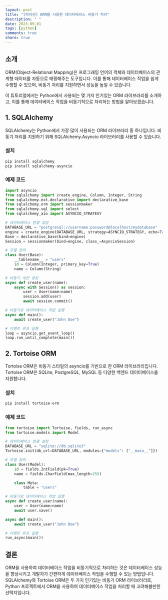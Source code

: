 ```yaml
---
layout: post
title: "[파이썬] ORM을 사용한 데이터베이스 비동기 처리"
description: " "
date: 2023-09-01
tags: [python]
comments: true
share: true
---
```


## 소개
ORM(Object-Relational Mapping)은 프로그래밍 언어의 객체와 데이터베이스의 관계형 데이터를 자동으로 매핑해주는 도구입니다. 이를 통해 데이터베이스 작업을 쉽게 수행할 수 있으며, 비동기 처리를 지원하면서 성능을 높일 수 있습니다.

이 튜토리얼에서는 Python에서 사용되는 몇 가지 인기있는 ORM 라이브러리를 소개하고, 이를 통해 데이터베이스 작업을 비동기적으로 처리하는 방법을 알아보겠습니다.

## 1. SQLAlchemy
SQLAlchemy는 Python에서 가장 많이 사용되는 ORM 라이브러리 중 하나입니다. 비동기 처리를 지원하기 위해 SQLAlchemy.Asyncio 라이브러리를 사용할 수 있습니다.

### 설치
```python
pip install sqlalchemy
pip install sqlalchemy-asyncio
```

### 예제 코드
```python
import asyncio
from sqlalchemy import create_engine, Column, Integer, String
from sqlalchemy.ext.declarative import declarative_base
from sqlalchemy.orm import sessionmaker
from sqlalchemy.sql import select
from sqlalchemy_aio import ASYNCIO_STRATEGY

# 데이터베이스 연결 설정
DATABASE_URL = "postgresql://username:password@localhost/mydatabase"
engine = create_engine(DATABASE_URL, strategy=ASYNCIO_STRATEGY, echo=True)
Base = declarative_base(bind=engine)
Session = sessionmaker(bind=engine, class_=AsyncioSession)

# 모델 정의
class User(Base):
    __tablename__ = "users"
    id = Column(Integer, primary_key=True)
    name = Column(String)

# 비동기 세션 생성
async def create_user(name):
    async with Session() as session:
        user = User(name=name)
        session.add(user)
        await session.commit()

# 비동기로 데이터베이스 작업 실행
async def main():
    await create_user("John Doe")

# 이벤트 루프 실행
loop = asyncio.get_event_loop()
loop.run_until_complete(main())
```

## 2. Tortoise ORM
Tortoise ORM은 비동기 스타일의 asyncio를 기반으로 한 ORM 라이브러리입니다. Tortoise ORM은 SQLite, PostgreSQL, MySQL 등 다양한 백엔드 데이터베이스를 지원합니다.

### 설치
```python
pip install tortoise-orm
```

### 예제 코드
```python
from tortoise import Tortoise, fields, run_async
from tortoise.models import Model

# 데이터베이스 연결 설정
DATABASE_URL = "sqlite://db.sqlite3"
Tortoise.init(db_url=DATABASE_URL, modules={"models": ["__main__"]})

# 모델 정의
class User(Model):
    id = fields.IntField(pk=True)
    name = fields.CharField(max_length=255)

    class Meta:
        table = "users"

# 비동기로 데이터베이스 작업 실행
async def create_user(name):
    user = User(name=name)
    await user.save()

async def main():
    await create_user("John Doe")

# 이벤트 루프 실행
run_async(main())
```

## 결론
ORM을 사용하여 데이터베이스 작업을 비동기적으로 처리하는 것은 데이터베이스 성능을 향상시키고 개발자가 간편하게 데이터베이스 작업을 수행할 수 있는 방법입니다. SQLAlchemy와 Tortoise ORM은 두 가지 인기있는 비동기 ORM 라이브러리로, Python 프로젝트에서 ORM을 사용하여 데이터베이스 작업을 처리할 때 고려해볼만한 선택지입니다.